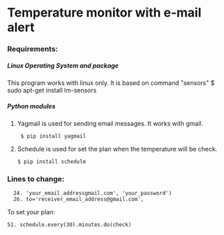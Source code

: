# Temperature monitor with e-mail alert


### Requirements:

##### Linux Operating System and package
This program works with linux only. It is based on command "sensors"
  $ sudo apt-get install lm-sensors 

##### Python modules
1. Yagmail is used for sending email messages. It works with gmail.
       
        $ pip install yagmail

2. Schedule is used for set the plan when the temperature will be check.

       $ pip install schedule
  
### Lines to change:
      24. 'your_email_addressgmail.com', 'your_password')
      26. to='receiver_email_address@gmail.com',
  
To set your plan:
                
    51. schedule.every(30).minutes.do(check)
